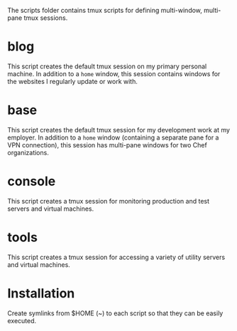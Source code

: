 The scripts folder contains tmux scripts for defining multi-window, multi-pane tmux sessions.

# blog

This script creates the default tmux session on my primary personal machine. In addition to a `home` window, this session contains windows for the websites I regularly update or work with.

# base

This script creates the default tmux session for my development work at my employer. In addition to a `home` window (containing a separate pane for a VPN connection), this session has multi-pane windows for two Chef organizations.

# console

This script creates a tmux session for monitoring production and test servers and virtual machines.

# tools

This script creates a tmux session for accessing a variety of utility servers and virtual machines.

# Installation

Create symlinks from $HOME (~) to each script so that they can be easily executed.

